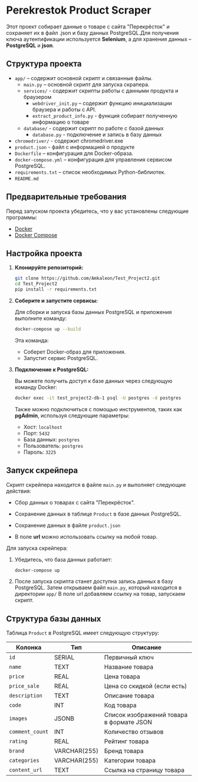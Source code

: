 # Perekrestok Product Scraper

Этот проект собирает данные о товаре с сайта "Перекрёсток" и сохраняет их в файл .json и базу данных PostgreSQL.Для получения ключа аутентификации используется **Selenium**, а для хранения данных – **PostgreSQL** и **json**.

## Структура проекта

- `app/` – содержит основной скрипт и связанные файлы.
  - `main.py` – основной скрипт для запуска скрапера.
  - `services/` - содержит скрипты работы с данными продукта и браузером 
    - `webdriver_init.py` – содержит функцию инициализации браузера и работы с API.
    - `extract_product_info.py` - функция собирает полученную информацию о товаре
  - `database/` - содержит скрипт по работе с базой данных
    - `database.py` - подключение и запись в базу данных
- `chromedriver/` - содержит chromedriver.exe 
- `product.json` - файл с информацией о продукте
- `Dockerfile` – конфигурация для Docker-образа.
- `docker-compose.yml` – конфигурация для управления сервисом PostgreSQL.
- `requirements.txt` – список необходимых Python-библиотек.
- `README.md`

## Предварительные требования

Перед запуском проекта убедитесь, что у вас установлены следующие программы:

- [Docker](https://www.docker.com/)
- [Docker Compose](https://docs.docker.com/compose/)

## Настройка проекта

1. **Клонируйте репозиторий:**

   ```bash
   git clone https://github.com/Amkaleon/Test_Project2.git
   cd Test_Project2
   pip install -r requirements.txt
   ```

2. **Соберите и запустите сервисы:**

   Для сборки и запуска базы данных PostgreSQL и приложения выполните команду:

   ```bash
   docker-compose up --build
   ```

   Эта команда:
   - Соберет Docker-образ для приложения.
   - Запустит сервис PostgreSQL.

3. **Подключение к PostgreSQL:**

   Вы можете получить доступ к базе данных через следующую команду Docker:

   ```bash
   docker exec -it test_project2-db-1 psql -U postgres -d postgres
   ```

   Также можно подключиться с помощью инструментов, таких как **pgAdmin**, используя следующие параметры:
   - Хост: `localhost`
   - Порт: `5432`
   - База данных: `postgres`
   - Пользователь: `postgres`
   - Пароль: `3225`

## Запуск скрейпера

Скрипт скрейпера находится в файле `main.py` и выполняет следующие действия:

- Сбор данных о товарах с сайта "Перекрёсток".
- Сохранение данных в таблице `Product` в базе данных PostgreSQL.
- Сохранение данных в файле `product.json`

- В поле **url** можно использовать ссылку на любой товар. 

Для запуска скрейпера:

1. Убедитесь, что база данных работает:

   ```bash
   docker-compose up
   ```

2. После запуска скрипта станет доступна запись данных в базу PostgreSQL.
   Затем открываем файл `main.py`, который находится в директории `app/`
   В поле url добавляем ссылку на товар, запускаем скрипт.

## Структура базы данных

Таблица `Product` в PostgreSQL имеет следующую структуру:

| Колонка       | Тип        | Описание                              |
|---------------|------------|---------------------------------------|
| `id`          | SERIAL     | Первичный ключ                        |
| `name`        | TEXT       | Название товара                       |
| `price`       | REAL       | Цена товара                           |
| `price_sale`  | REAL       | Цена со скидкой (если есть)           |
| `description` | TEXT       | Описание товара                       |
| `code`        | INT        | Код товара                            |
| `images`      | JSONB      | Список изображений товара в формате JSON|
| `comment_count`| INT       | Количество отзывов                    |
| `rating`      | REAL       | Рейтинг товара                        |
| `brand`       | VARCHAR(255)| Бренд товара                         |
| `categories`  | VARCHAR(255)| Категории товара                      |
| `content_url` | TEXT       | Ссылка на страницу товара             |

